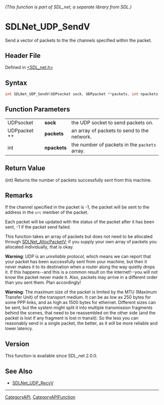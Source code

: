 ###### (This function is part of SDL_net, a separate library from SDL.)
# SDLNet_UDP_SendV

Send a vector of packets to the the channels specified within the packet.

## Header File

Defined in [<SDL_net.h>](https://github.com/libsdl-org/SDL_net/blob/SDL2/include/SDL_net.h)

## Syntax

```c
int SDLNet_UDP_SendV(UDPsocket sock, UDPpacket **packets, int npackets);
```

## Function Parameters

|              |              |                                               |
| ------------ | ------------ | --------------------------------------------- |
| UDPsocket    | **sock**     | the UDP socket to send packets on.            |
| UDPpacket ** | **packets**  | an array of packets to send to the network.   |
| int          | **npackets** | the number of packets in the `packets` array. |

## Return Value

(int) Returns the number of packets successfully sent from this machine.

## Remarks

If the channel specified in the packet is -1, the packet will be sent to
the address in the `src` member of the packet.

Each packet will be updated with the status of the packet after it has been
sent, -1 if the packet send failed.

This function takes an array of packets but does not need to be allocated
through [SDLNet_AllocPacketV](SDLNet_AllocPacketV); if you supply your own
array of packets you allocated individually, that is okay.

**Warning**: UDP is an _unreliable protocol_, which means we can report
that your packet has been successfully sent from your machine, but then it
never makes it to its destination when a router along the way quietly drops
it. If this happens--and this is a common result on the internet!--you will
not know the packet never made it. Also, packets may arrive in a different
order than you sent them. Plan accordingly!

**Warning**: The maximum size of the packet is limited by the MTU (Maximum
Transfer Unit) of the transport medium. It can be as low as 250 bytes for
some PPP links, and as high as 1500 bytes for ethernet. Different sizes can
be sent, but the system might split it into multiple transmission fragments
behind the scenes, that need to be reassembled on the other side (and the
packet is lost if any fragment is lost in transit). So the less you can
reasonably send in a single packet, the better, as it will be more reliable
and lower latency.

## Version

This function is available since SDL_net 2.0.0.

## See Also

- [SDLNet_UDP_RecvV](SDLNet_UDP_RecvV)

----
[CategoryAPI](CategoryAPI), [CategoryAPIFunction](CategoryAPIFunction)

